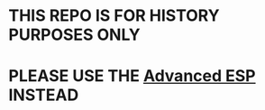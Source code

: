 # THIS REPO IS FOR HISTORY PURPOSES ONLY
# PLEASE USE THE [Advanced ESP](https://github.com/MitchDizzle/Advanced-Admin-ESP) INSTEAD
